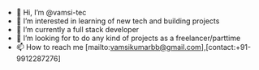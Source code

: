 - 👋 Hi, I’m @vamsi-tec
- 👀 I’m interested in learning of new tech and building projects
- 🌱 I’m currently a full stack developer
- 💞️ I’m looking for to do any kind of projects as a freelancer/parttime
- 📫 How to reach me [mailto:vamsikumarbb@gmail.com],[contact:+91-9912287276]

<!---
vamsi-tec/vamsi-tec is a ✨ special ✨ repository because its `README.md` (this file) appears on your GitHub profile.
You can click the Preview link to take a look at your changes.
--->
